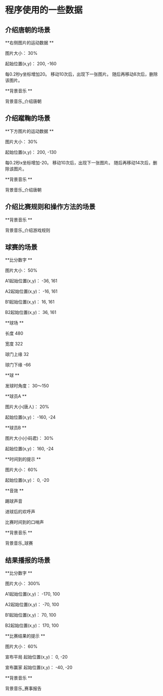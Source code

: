 # 程序使用的一些数据


## 介绍唐朝的场景

**右侧图片的运动数据 **

图片大小： 30%

起始位置(x,y)： 200, -160

每0.2秒y坐标增加20。 移动10次后，出现下一张图片。 随后再移动8次后，删除该图片。

**背景音乐 **

背景音乐_介绍唐朝


## 介绍蹴鞠的场景

**下方图片的运动数据 **

图片大小： 30%

起始位置(x,y)： 200, -130

每0.2秒x坐标增加-20。 移动10次后，出现下一张图片。 随后再移动14次后，删除该图片。

**背景音乐 **

背景音乐_介绍唐朝


## 介绍比赛规则和操作方法的场景

**背景音乐 **

背景音乐_介绍游戏规则


## 球赛的场景

**比分数字 **

图片大小： 50%

A1起始位置(x,y)： -36, 161

A2起始位置(x,y)： -16, 161

B1起始位置(x,y)：  16, 161

B2起始位置(x,y)：  36, 161

**球场 **

长度 480

宽度 322

球门上缘  32

球门下缘 -66

**球 **

发球时角度： 30～150

**球员A **

图片大小(唐人)： 20%

起始位置(x,y)： -160, -24

**球员B **

图片大小(小码君)： 30%

起始位置(x,y)： 160, -24

**时间到的提示 **

图片大小： 60%

起始位置(x,y)： 0, -20

**音效 **

踢球声音

进球后的欢呼声

比赛时间到的口哨声

**背景音乐 **

背景音乐_球赛


## 结果播报的场景

**比分数字 **

图片大小： 300%

A1起始位置(x,y)： -170, 100

A2起始位置(x,y)：  -70, 100

B1起始位置(x,y)：   70, 100

B2起始位置(x,y)：  170, 100

**比赛结果的提示 **

图片大小： 60%

宣布平局 起始位置(x,y)：   0, -20

宣布赢家 起始位置(x,y)： -40, -20

**背景音乐 **

背景音乐_赛事报告


